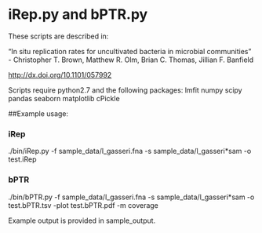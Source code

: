 # iRep.py and bPTR.py

These scripts are described in:

“In situ replication rates for uncultivated bacteria in microbial communities” - Christopher T. Brown, Matthew R. Olm, Brian C. Thomas, Jillian F. Banfield

http://dx.doi.org/10.1101/057992

Scripts require python2.7 and the following packages:
lmfit
numpy
scipy
pandas
seaborn
matplotlib
cPickle

##Example usage:

### iRep
./bin/iRep.py -f sample_data/l_gasseri.fna -s sample_data/l_gasseri*sam -o test.iRep

### bPTR
./bin/bPTR.py -f sample_data/l_gasseri.fna -s sample_data/l_gasseri*sam -o test.bPTR.tsv -plot test.bPTR.pdf -m coverage

Example output is provided in sample_output. 

